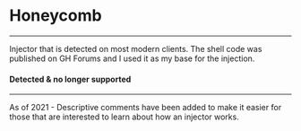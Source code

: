 # Honeycomb
---
Injector that is detected on most modern clients. The shell code was published on GH Forums and I used it as my base for the injection.

#### Detected & no longer supported
---
As of 2021 - Descriptive comments have been added to make it easier for those that are interested to learn about how an injector works.
